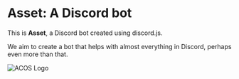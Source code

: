 <h1>Asset: A Discord bot</h1>
<p>This is <strong>Asset</strong>, a Discord bot created using discord.js.</p>
<p>We aim to create a bot that helps with almost everything in Discord, perhaps even more than that.</p>
<img src="https://user-images.githubusercontent.com/61586665/114147117-2e5e0a80-993a-11eb-831e-b21e6bc75cd6.png" alt="ACOS Logo">

